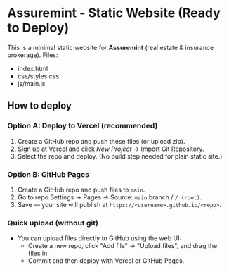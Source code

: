 # Assuremint - Static Website (Ready to Deploy)

This is a minimal static website for **Assuremint** (real estate & insurance brokerage).
Files:
- index.html
- css/styles.css
- js/main.js

## How to deploy

### Option A: Deploy to Vercel (recommended)
1. Create a GitHub repo and push these files (or upload zip).
2. Sign up at Vercel and click *New Project* -> Import Git Repository.
3. Select the repo and deploy. (No build step needed for plain static site.)

### Option B: GitHub Pages
1. Create a GitHub repo and push files to `main`.
2. Go to repo Settings -> Pages -> Source: `main` branch / `/ (root)`.
3. Save — your site will publish at `https://<username>.github.io/<repo>`.

### Quick upload (without git)
- You can upload files directly to GitHub using the web UI:
  - Create a new repo, click "Add file" -> "Upload files", and drag the files in.
  - Commit and then deploy with Vercel or GitHub Pages.

